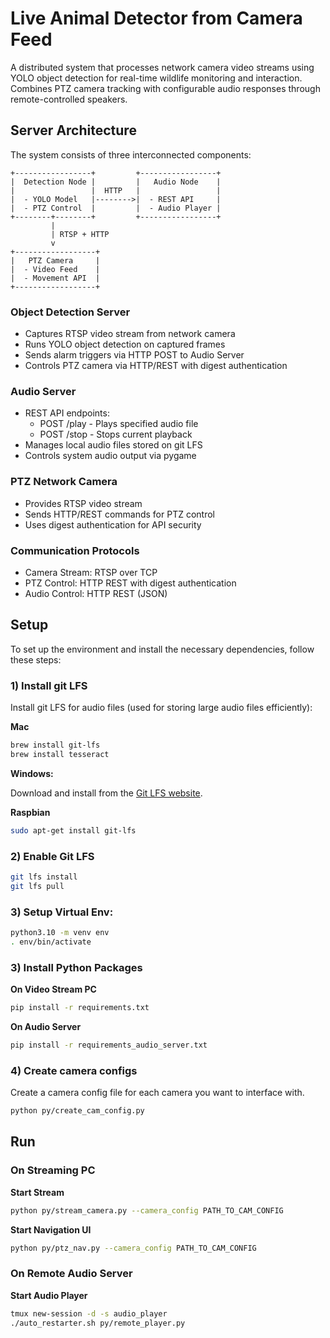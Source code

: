 # Live Animal Detector from Camera Feed

A distributed system that processes network camera video streams using YOLO object detection for real-time wildlife monitoring and interaction. Combines PTZ camera tracking with configurable audio responses through remote-controlled speakers.

## Server Architecture

The system consists of three interconnected components:

```
+-----------------+         +-----------------+
|  Detection Node |         |   Audio Node    |
|                 |  HTTP   |                 |
|  - YOLO Model   |-------->|  - REST API     |
|  - PTZ Control  |         |  - Audio Player |
+--------+--------+         +-----------------+
         |
         | RTSP + HTTP
         v
+------------------+
|   PTZ Camera     |
|  - Video Feed    |
|  - Movement API  |
+------------------+
```

### **Object Detection Server**
- Captures RTSP video stream from network camera
- Runs YOLO object detection on captured frames
- Sends alarm triggers via HTTP POST to Audio Server
- Controls PTZ camera via HTTP/REST with digest authentication

### **Audio Server**
- REST API endpoints:
  - POST /play - Plays specified audio file
  - POST /stop - Stops current playback
- Manages local audio files stored on git LFS
- Controls system audio output via pygame

### **PTZ Network Camera**
- Provides RTSP video stream
- Sends HTTP/REST commands for PTZ control
- Uses digest authentication for API security

### Communication Protocols
- Camera Stream: RTSP over TCP
- PTZ Control: HTTP REST with digest authentication
- Audio Control: HTTP REST (JSON)

## Setup

To set up the environment and install the necessary dependencies, follow these steps:

### 1) Install git LFS
Install git LFS for audio files (used for storing large audio files efficiently):

**Mac**

```sh
brew install git-lfs
brew install tesseract
```

**Windows:**

Download and install from the [Git LFS website](https://git-lfs.com/).

**Raspbian**

```sh
sudo apt-get install git-lfs
```

### 2) Enable Git LFS

```sh
git lfs install
git lfs pull
```

### 3) Setup Virtual Env:

```sh
python3.10 -m venv env
. env/bin/activate
```

### 3) Install Python Packages

**On Video Stream PC**

```sh
pip install -r requirements.txt
```

**On Audio Server**
```sh
pip install -r requirements_audio_server.txt
```

### 4) Create camera configs

Create a camera config file for each camera you want to interface with.

```sh
python py/create_cam_config.py
```

## Run 

### On Streaming PC

**Start Stream**

```sh
python py/stream_camera.py --camera_config PATH_TO_CAM_CONFIG
```

**Start Navigation UI**

```sh
python py/ptz_nav.py --camera_config PATH_TO_CAM_CONFIG
```

### On Remote Audio Server

**Start Audio Player**

```sh
tmux new-session -d -s audio_player
./auto_restarter.sh py/remote_player.py
```
